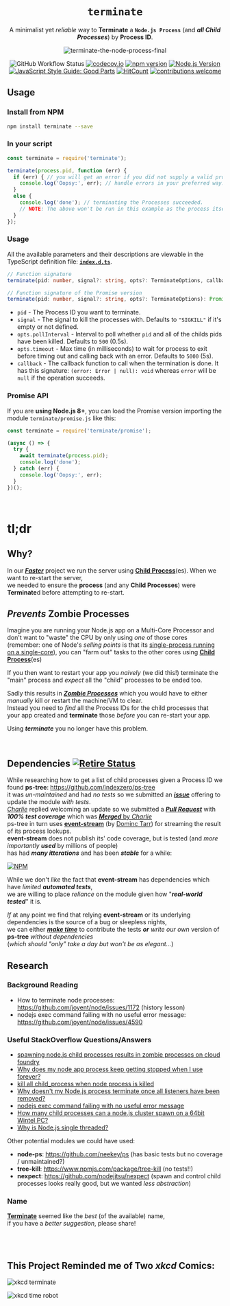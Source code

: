 <div align="center">

# `terminate`

A minimalist yet *reliable* way to **Terminate** a **`Node.js Process`** (and ***all Child Processes***) by **Process ID**.

![terminate-the-node-process-final](https://cloud.githubusercontent.com/assets/194400/6859420/a3b63f3c-d410-11e4-91bb-ad6b607cc465.png)

![GitHub Workflow Status](https://img.shields.io/github/actions/workflow/status/dwyl/terminate/ci.yml?label=build&style=flat-square&branch=main)
[![codecov.io](https://img.shields.io/codecov/c/github/dwyl/terminate/main.svg?style=flat-square)](http://codecov.io/github/dwyl/terminate?branch=main)
[![npm version](https://badge.fury.io/js/terminate.svg?style=flat-square)](https://badge.fury.io/js/terminate)
[![Node.js Version](https://img.shields.io/node/v/terminate.svg?style=flat-square)](https://nodejs.org/download)
[![JavaScript Style Guide: Good Parts](https://img.shields.io/badge/code%20style-goodparts-brightgreen.svg?style=flat-square)](https://github.com/dwyl/goodparts "JavaScript The Good Parts")
[![HitCount](http://hits.dwyl.com/dwyl/terminate.svg)](http://hits.dwyl.com/dwyl/terminate)
[![contributions welcome](https://img.shields.io/badge/contributions-welcome-brightgreen.svg?style=flat-square)](https://github.com/dwyl/hapi-auth-jwt2/issues)

</div>

## Usage

### Install from NPM

```sh
npm install terminate --save
```

### In your script

```js
const terminate = require('terminate');

terminate(process.pid, function (err) {
  if (err) { // you will get an error if you did not supply a valid process.pid
    console.log('Oopsy:', err); // handle errors in your preferred way.
  }
  else {
    console.log('done'); // terminating the Processes succeeded.
    // NOTE: The above won't be run in this example as the process itself will be killed before.
  }
});
```

### Usage

All the available parameters and their descriptions are viewable in the TypeScript definition file: [**`index.d.ts`**](./index.d.ts#L71).

```ts
// Function signature
terminate(pid: number, signal?: string, opts?: TerminateOptions, callback?: DoneCallback): void

// Function signature of the Promise version
terminate(pid: number, signal?: string, opts?: TerminateOptions): Promise<void>
```

- `pid` - The Process ID you want to terminate.
- `signal` - The signal to kill the processes with. Defaults to `"SIGKILL"` if it's empty or not defined.
- `opts.pollInterval` - Interval to poll whether `pid` and all of the childs pids have been killed. Defaults to `500` (0.5s).
- `opts.timeout` - Max time (in milliseconds) to wait for process to exit before timing out and calling back with an error. Defaults to `5000` (5s).
- `callback` - The callback function to call when the termination is done. It has this signature: `(error: Error | null): void` whereas `error` will be `null` if the operation succeeds.

### Promise API

If you are **using Node.js 8+**, you can load the Promise version importing the module `terminate/promise.js` like this:

```js
const terminate = require('terminate/promise');

(async () => {
  try {
    await terminate(process.pid);
    console.log('done');
  } catch (err) {
    console.log('Oopsy:', err);
  }
})();
```

<br />

# tl;dr

## Why?

In our [***Faster***](https://github.com/ideaq/faster) project
we run the server using [**Child Process**](https://nodejs.org/api/child_process.html)(es).
When we want to re-start the server,  
we needed to ensure the **process** (and any **Child Processes**)
were **Terminate**d before attempting to re-start.


## *Prevents* Zombie Processes

Imagine you are running your Node.js app on a Multi-Core Processor
and don't want to "waste" the CPU by only using *one* of those cores  
(remember: one of Node's *selling points* is that its [single-process running on a single-core](https://stackoverflow.com/questions/17959663/)),
you can "farm out" tasks to the other cores using [**Child Process**](https://nodejs.org/api/child_process.html)(es)

If you then want to restart your app you *naively* (we did this!)
terminate the "main" process and *expect* all the "child" processes to
be ended too.

Sadly this results in [***Zombie Processes***](https://stackoverflow.com/questions/27381163)
which you would have to either *manually* kill or restart the machine/VM to clear.  
Instead you need to *find* all the Process IDs for the child processes
that your app created and **terminate** those *before* you can re-start your app.

Using ***terminate*** you no longer have this problem.

<br />

## Dependencies [![Retire Status](https://img.shields.io/badge/security-no%20known%20vulnerabilities-brightgreen.svg?style=flat-square)](https://retire.insecurity.today/api/image?uri=https://raw.githubusercontent.com/dwyl/terminate/main/package.json)

While researching how to get a list of child processes given a
Process ID we found **ps-tree**: https://github.com/indexzero/ps-tree  
it was *un-maintained* and had *no tests*
  so we submitted an [***issue***](https://github.com/indexzero/terminate/issues/10)
  offering to update the module *with tests*.  
  [*Charlie*](https://github.com/indexzero/terminate/issues/10#issuecomment-86795133)
  replied welcoming an update so we submitted
  a [***Pull Request***](https://github.com/indexzero/ps-tree/pull/12)
  with ***100% test coverage*** which was [***Merged*** by *Charlie*](https://github.com/indexzero/ps-tree/pull/12#issuecomment-91785753)  
ps-tree in turn uses [**event-stream**](https://github.com/dominictarr/event-stream)
(by [Dominc Tarr](https://github.com/dominictarr)) for streaming the result
of its process lookups.  
**event-stream** does not publish its' code coverage,
but is tested (and *more importantly* ***used*** by millions of people)  
has had ***many itterations*** and has been ***stable*** for a while:

[![NPM](https://nodei.co/npm/event-stream.png?downloads=true&downloadRank=true&stars=true)](https://nodei.co/npm/event-stream/)

While we don't *like* the fact that **event-stream** has dependencies which have
*limited* ***automated tests***,  
we are willing to place *reliance* on the module given how
"***real-world tested***" it is.

*If* at any point we find that relying **event-stream** or its underlying
dependencies is the source of a bug or sleepless nights,  
we can either [***make time***](https://github.com/ideaq/time)
to contribute the tests ***or*** *write our own* version of **ps-tree**
*without dependencies*  
(*which should "only" take a day but won't be as elegant...*)


## Research

### Background Reading

+ How to terminate node processes: https://github.com/joyent/node/issues/1172 (history lesson)
+ nodejs exec command failing with no useful error message:
https://github.com/joyent/node/issues/4590

### Useful StackOverflow Questions/Answers

+ [spawning node.js child processes results in zombie processes on cloud foundry](https://stackoverflow.com/questions/27381163)
+ [Why does my node app process keep getting stopped when I use forever?](https://stackoverflow.com/questions/26694100)
+ [kill all child_process when node process is killed](https://stackoverflow.com/questions/18275809)
+ [Why doesn't my Node.js process terminate once all listeners have been removed?](https://stackoverflow.com/questions/26004519)
+ [nodejs exec command failing with no useful error message](https://stackoverflow.com/questions/14319724)
+ [How many child processes can a node.js cluster spawn on a 64bit Wintel PC?](https://stackoverflow.com/questions/9275654)
+ [Why is Node.js single threaded?](https://stackoverflow.com/questions/17959663)


Other potential modules we could have used:

+ **node-ps**: https://github.com/neekey/ps (has basic tests but no coverage / unmaintained?)
+ **tree-kill**: https://www.npmjs.com/package/tree-kill (no tests!!)
+ **nexpect**: https://github.com/nodejitsu/nexpect (spawn and control child processes
  looks really good, but we wanted *less abstraction*)


### Name

[**Terminate**](https://www.google.co.uk/search?q=terminate)
seemed like the *best* (of the available) name,  
if you have a *better suggestion*, please share!

<br />
<br />

## This Project Reminded me of Two *xkcd* Comics:

![xkcd terminate](https://i.imgur.com/KQ9v7ll.png)

![xkcd time robot](https://imgs.xkcd.com/comics/time_robot.png)
